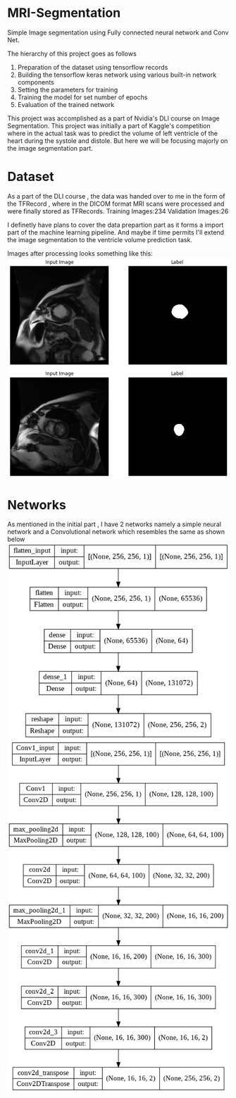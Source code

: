 # MRI-Segmentation
Simple Image segmentation using Fully connected neural network and Conv Net. 

The hierarchy of this project goes as follows
1. Preparation of the dataset using tensorflow records
2. Building the tensorflow keras network using various built-in network components
3. Setting the parameters for training
4. Training the model for set number of epochs
5. Evaluation of the trained network

This project was accomplished as a part of Nvidia's DLI course on Image Segmentation. This project was initially a part of Kaggle's competition where in the actual task was to predict the volume of left ventricle of the heart during the systole and distole. But here we will be focusing majorly on the image segmentation part.

# Dataset
As a part of the DLI course , the data was handed over to me in the form of the TFRecord , where in the DICOM format MRI scans were processed and were finally stored as TFRecords.
Training Images:234
Validation Images:26

I definetly have plans to cover the data prepartion part as it forms a import part of the machine learning pipeline. And maybe if time permits I'll extend the image segmentation to the ventricle volume prediction task.

Images after processing looks something like this:  
<kbd>![Sample image1](Data/example1.png)</kbd>
<kbd>![Sample image2](Data/example2.png)</kbd>

# Networks
As mentioned in the initial part , I have 2 networks namely a simple neural network and a Convolutional network which resembles the same as shown below  
<kbd>![NeuralNet](Data/NeuralNet.png)</kbd>
<kbd>![ConvNet](Data/ConvNet.png)</kbd>
